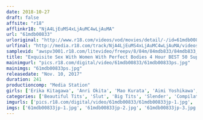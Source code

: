 ```yaml
---
date: 2018-10-27
draft: false
affsite: "r18"
afflinkr18: "NjA4LjEuMS4xLjAuMC4wLjAuMA"
url: "61mdb00833"
urloriginal: "http://www.r18.com/videos/vod/movies/detail/-/id=61mdb00833"
urlfinal: "http://media.r18.com/track/NjA4LjEuMS4xLjAuMC4wLjAuMA/videos/vod/movies/detail/-/id=61mdb00833"
samplevid: "awspv3001.r18.com/litevideo/freepv/8/84m/84mdb833/84mdb833_dmb_w.mp4"
title: "Exquisite Sex With Women With Perfect Bodies 4 Hour BEST 50 Super Select Beauties"
mainimgurl: "pics.r18.com/digital/video/61mdb00833/61mdb00833ps.jpg"
mainimgs: "61mdb00833ps.jpg"
releasedate: "Nov. 10, 2017"
duration: 241
productioncomp: "Media Station"
girls: ['Erika Kitagawa', 'Anri Okita', 'Mao Kurata', 'Aimi Yoshikawa', 'Asahi Mizuno', 'Azumi Chino', 'Ayumi Shinoda', 'Honoka Mihara', 'An Sasakura', 'Sakura Kirishima']
categories: ['Beautiful Tits', 'Slut', 'Big Tits', 'Slender', 'Compilation', 'Over 4 Hours', 'Hi-Def']
imgurls: ['pics.r18.com/digital/video/61mdb00833/61mdb00833jp-1.jpg', 'pics.r18.com/digital/video/61mdb00833/61mdb00833jp-2.jpg', 'pics.r18.com/digital/video/61mdb00833/61mdb00833jp-3.jpg', 'pics.r18.com/digital/video/61mdb00833/61mdb00833jp-4.jpg', 'pics.r18.com/digital/video/61mdb00833/61mdb00833jp-5.jpg', 'pics.r18.com/digital/video/61mdb00833/61mdb00833jp-6.jpg', 'pics.r18.com/digital/video/61mdb00833/61mdb00833jp-7.jpg', 'pics.r18.com/digital/video/61mdb00833/61mdb00833jp-8.jpg', 'pics.r18.com/digital/video/61mdb00833/61mdb00833jp-9.jpg', 'pics.r18.com/digital/video/61mdb00833/61mdb00833jp-10.jpg', 'pics.r18.com/digital/video/61mdb00833/61mdb00833jp-11.jpg', 'pics.r18.com/digital/video/61mdb00833/61mdb00833jp-12.jpg', 'pics.r18.com/digital/video/61mdb00833/61mdb00833jp-13.jpg', 'pics.r18.com/digital/video/61mdb00833/61mdb00833jp-14.jpg', 'pics.r18.com/digital/video/61mdb00833/61mdb00833jp-15.jpg', 'pics.r18.com/digital/video/61mdb00833/61mdb00833jp-16.jpg', 'pics.r18.com/digital/video/61mdb00833/61mdb00833jp-17.jpg', 'pics.r18.com/digital/video/61mdb00833/61mdb00833jp-18.jpg', 'pics.r18.com/digital/video/61mdb00833/61mdb00833jp-19.jpg', 'pics.r18.com/digital/video/61mdb00833/61mdb00833jp-20.jpg']
imgs: ['61mdb00833jp-1.jpg', '61mdb00833jp-2.jpg', '61mdb00833jp-3.jpg', '61mdb00833jp-4.jpg', '61mdb00833jp-5.jpg', '61mdb00833jp-6.jpg', '61mdb00833jp-7.jpg', '61mdb00833jp-8.jpg', '61mdb00833jp-9.jpg', '61mdb00833jp-10.jpg', '61mdb00833jp-11.jpg', '61mdb00833jp-12.jpg', '61mdb00833jp-13.jpg', '61mdb00833jp-14.jpg', '61mdb00833jp-15.jpg', '61mdb00833jp-16.jpg', '61mdb00833jp-17.jpg', '61mdb00833jp-18.jpg', '61mdb00833jp-19.jpg', '61mdb00833jp-20.jpg']
---
```

